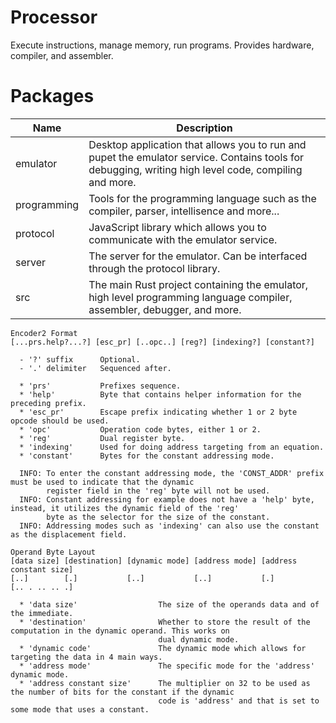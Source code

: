 # Processor
Execute instructions, manage memory, run programs. Provides hardware, compiler, and assembler.

# Packages
| Name         | Description                                                                                                                                           |
|--------------|-------------------------------------------------------------------------------------------------------------------------------------------------------|
| emulator     | Desktop application that allows you to run and pupet the emulator service. Contains tools for debugging, writing high level code, compiling and more. |
| programming  | Tools for the programming language such as the compiler, parser, intellisence and more...                                                             |
| protocol     | JavaScript library which allows you to communicate with the emulator service.                                                                         |
| server       | The server for the emulator. Can be interfaced through the protocol library.                                                                          |
| src          | The main Rust project containing the emulator, high level programming language compiler, assembler, debugger, and more.                               |

```
Encoder2 Format
[...prs.help?...?] [esc_pr] [..opc..] [reg?] [indexing?] [constant?]

  - '?' suffix      Optional.        
  - '.' delimiter   Sequenced after.
        
  * 'prs'           Prefixes sequence.
  * 'help'          Byte that contains helper information for the preceding prefix.
  * 'esc_pr'        Escape prefix indicating whether 1 or 2 byte opcode should be used.
  * 'opc'           Operation code bytes, either 1 or 2.
  * 'reg'           Dual register byte.
  * 'indexing'      Used for doing address targeting from an equation.
  * 'constant'      Bytes for the constant addressing mode.

  INFO: To enter the constant addressing mode, the 'CONST_ADDR' prefix must be used to indicate that the dynamic 
        register field in the 'reg' byte will not be used.
  INFO: Constant addressing for example does not have a 'help' byte, instead, it utilizes the dynamic field of the 'reg'
        byte as the selector for the size of the constant. 
  INFO: Addressing modes such as 'indexing' can also use the constant as the displacement field.

Operand Byte Layout
[data size] [destination] [dynamic mode] [address mode] [address constant size]
[..]        [.]           [..]           [..]           [.]
[.. . .. .. .]

  * 'data size'                  The size of the operands data and of the immediate.
  * 'destination'                Whether to store the result of the computation in the dynamic operand. This works on 
                                 dual dynamic mode.
  * 'dynamic code'               The dynamic mode which allows for targeting the data in 4 main ways.
  * 'address mode'               The specific mode for the 'address' dynamic mode.
  * 'address constant size'      The multiplier on 32 to be used as the number of bits for the constant if the dynamic
                                 code is 'address' and that is set to some mode that uses a constant.
```